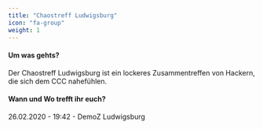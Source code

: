```yaml
---
title: "Chaostreff Ludwigsburg"
icon: "fa-group"
weight: 1
---
```

#### Um was gehts?
Der Chaostreff Ludwigsburg ist ein lockeres Zusammentreffen von Hackern, die sich dem CCC nahefühlen.


#### Wann und Wo trefft ihr euch?
26.02.2020 - 19:42 - DemoZ Ludwigsburg
